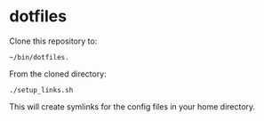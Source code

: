 dotfiles
========

Clone this repository to:

    ~/bin/dotfiles.

From the cloned directory:

    ./setup_links.sh

This will create symlinks for the config files in your home directory.
